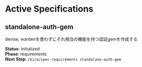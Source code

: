 # Active Specifications

## standalone-auth-gem
devise, wardenを使わずにそれ相当の機能を持つ認証gemを作成する

**Status**: initialized  
**Phase**: requirements  
**Next Step**: `/kiro/spec-requirements standalone-auth-gem`
